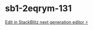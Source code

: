 # sb1-2eqrym-131

[Edit in StackBlitz next generation editor ⚡️](https://stackblitz.com/~/github.com/Roforum/sb1-2eqrym-131)
